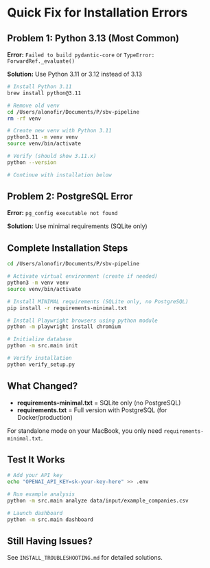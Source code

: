 # Quick Fix for Installation Errors

## Problem 1: Python 3.13 (Most Common)

**Error:** `Failed to build pydantic-core` or `TypeError: ForwardRef._evaluate()`

**Solution:** Use Python 3.11 or 3.12 instead of 3.13

```bash
# Install Python 3.11
brew install python@3.11

# Remove old venv
cd /Users/alonofir/Documents/P/sbv-pipeline
rm -rf venv

# Create new venv with Python 3.11
python3.11 -m venv venv
source venv/bin/activate

# Verify (should show 3.11.x)
python --version

# Continue with installation below
```

## Problem 2: PostgreSQL Error

**Error:** `pg_config executable not found`

**Solution:** Use minimal requirements (SQLite only)

## Complete Installation Steps

```bash
cd /Users/alonofir/Documents/P/sbv-pipeline

# Activate virtual environment (create if needed)
python3 -m venv venv
source venv/bin/activate

# Install MINIMAL requirements (SQLite only, no PostgreSQL)
pip install -r requirements-minimal.txt

# Install Playwright browsers using python module
python -m playwright install chromium

# Initialize database
python -m src.main init

# Verify installation
python verify_setup.py
```

## What Changed?

- **requirements-minimal.txt** = SQLite only (no PostgreSQL)
- **requirements.txt** = Full version with PostgreSQL (for Docker/production)

For standalone mode on your MacBook, you only need `requirements-minimal.txt`.

## Test It Works

```bash
# Add your API key
echo "OPENAI_API_KEY=sk-your-key-here" >> .env

# Run example analysis
python -m src.main analyze data/input/example_companies.csv

# Launch dashboard
python -m src.main dashboard
```

## Still Having Issues?

See `INSTALL_TROUBLESHOOTING.md` for detailed solutions.

